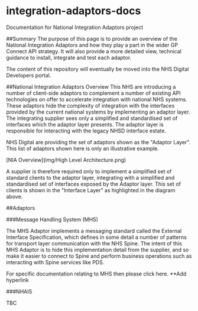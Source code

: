 # integration-adaptors-docs
Documentation for National Integration Adaptors project


##Summary
The purpose of this page is to provide an overview of the National Integration Adaptors and how they play a part in the wider GP Connect API strategy.  It will also provide a more detailed view, technical guidance to install, integrate and test each adaptor.  

The content of this repository will eventually be moved into the NHS Digital Developers portal.

##National Integration Adaptors Overview
This NHS are introducing a number of client-side adaptors to complement a number of existing API technologies on offer to accelerate integration with national NHS systems.
These adaptors hide the complexity of integration with the interfaces provided by the current national systems by implementing an adaptor layer. The integrating supplier sees only a simplified and standardised set of interfaces which the adaptor layer presents. The adaptor layer is responsible for interacting with the legacy NHSD interface estate.


NHS Digital are providing the set of adaptors shown as the "Adaptor Layer". This list of adaptors shown here is only an illustrative example.

[NIA Overview](img/High Level Architecture.png)

 
A supplier is therefore required only to implement a simplified set of standard clients to the adaptor layer, integrating with a simplified and standardised set of interfaces exposed by the Adaptor layer. This set of clients is shown in the "Interface Layer" as highlighted in the diagram above.


##Adaptors

###Message Handling System (MHS)

The MHS Adaptor implements a messaging standard called the External Interface Specification, which defines in some detail a number of patterns for transport layer communication with the NHS Spine. The intent of this MHS Adaptor is to hide this implementation detail from the supplier, and so make it easier to connect to Spine and perform business operations such as interacting with Spine services like PDS.

For specific documentation relating to MHS then please click here.  **Add hyperlink


###NHAIS

TBC